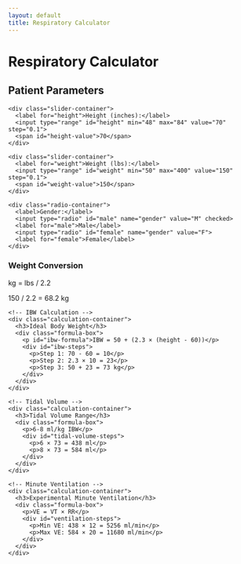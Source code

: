 ```yaml
---
layout: default
title: Respiratory Calculator
---
```


<div class="calculator-container">
  <h1>Respiratory Calculator</h1>
  
  <div class="input-section">
    <h2>Patient Parameters</h2>
    
    <div class="slider-container">
      <label for="height">Height (inches):</label>
      <input type="range" id="height" min="48" max="84" value="70" step="0.1">
      <span id="height-value">70</span>
    </div>
    
    <div class="slider-container">
      <label for="weight">Weight (lbs):</label>
      <input type="range" id="weight" min="50" max="400" value="150" step="0.1">
      <span id="weight-value">150</span>
    </div>
    
    <div class="radio-container">
      <label>Gender:</label>
      <input type="radio" id="male" name="gender" value="M" checked>
      <label for="male">Male</label>
      <input type="radio" id="female" name="gender" value="F">
      <label for="female">Female</label>
    </div>
  </div>

  <div class="results-section">
    <!-- Weight Conversion -->
    <div class="calculation-container">
      <h3>Weight Conversion</h3>
      <div class="formula-box">
        <p>kg = lbs / 2.2</p>
        <p id="weight-conversion-steps">150 / 2.2 = 68.2 kg</p>
      </div>
    </div>

    <!-- IBW Calculation -->
    <div class="calculation-container">
      <h3>Ideal Body Weight</h3>
      <div class="formula-box">
        <p id="ibw-formula">IBW = 50 + (2.3 × (height - 60))</p>
        <div id="ibw-steps">
          <p>Step 1: 70 - 60 = 10</p>
          <p>Step 2: 2.3 × 10 = 23</p>
          <p>Step 3: 50 + 23 = 73 kg</p>
        </div>
      </div>
    </div>

    <!-- Tidal Volume -->
    <div class="calculation-container">
      <h3>Tidal Volume Range</h3>
      <div class="formula-box">
        <p>6-8 ml/kg IBW</p>
        <div id="tidal-volume-steps">
          <p>6 × 73 = 438 ml</p>
          <p>8 × 73 = 584 ml</p>
        </div>
      </div>
    </div>

    <!-- Minute Ventilation -->
    <div class="calculation-container">
      <h3>Experimental Minute Ventilation</h3>
      <div class="formula-box">
        <p>VE = VT × RR</p>
        <div id="ventilation-steps">
          <p>Min VE: 438 × 12 = 5256 ml/min</p>
          <p>Max VE: 584 × 20 = 11680 ml/min</p>
        </div>
      </div>
    </div>
  </div>
</div>

<script src="/js/calculator.js"></script>
